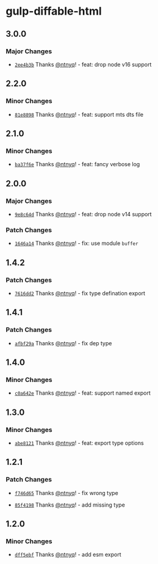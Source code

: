# gulp-diffable-html

## 3.0.0

### Major Changes

- [`2ee4b3b`](https://github.com/ntnyq/gulp-plugins/commit/2ee4b3b0fbaefc994efc1f4fe6ff44584874f9a9) Thanks [@ntnyq](https://github.com/ntnyq)! - feat: drop node v16 support

## 2.2.0

### Minor Changes

- [`81e8898`](https://github.com/ntnyq/gulp-plugins/commit/81e8898278eb55ab31dfbd1629daad4e14e08398) Thanks [@ntnyq](https://github.com/ntnyq)! - feat: support mts dts file

## 2.1.0

### Minor Changes

- [`ba37f6e`](https://github.com/ntnyq/gulp-plugins/commit/ba37f6eb5b4ccc7faf7709296d9601d18e96db04) Thanks [@ntnyq](https://github.com/ntnyq)! - feat: fancy verbose log

## 2.0.0

### Major Changes

- [`9e8c64d`](https://github.com/ntnyq/gulp-plugins/commit/9e8c64d226e638b7219ea9f47e449d16968547d5) Thanks [@ntnyq](https://github.com/ntnyq)! - feat: drop node v14 support

### Patch Changes

- [`1646a14`](https://github.com/ntnyq/gulp-plugins/commit/1646a14c3e1a46536cdcd77d993b0f4655c9cc37) Thanks [@ntnyq](https://github.com/ntnyq)! - fix: use module `buffer`

## 1.4.2

### Patch Changes

- [`7616dd2`](https://github.com/ntnyq/gulp-plugins/commit/7616dd232642329b05b81317a7bab241977bdf4f) Thanks [@ntnyq](https://github.com/ntnyq)! - fix type defination export

## 1.4.1

### Patch Changes

- [`afbf29a`](https://github.com/ntnyq/gulp-plugins/commit/afbf29ab394dc763f3c218de8b5fae276e47b6b2) Thanks [@ntnyq](https://github.com/ntnyq)! - fix dep type

## 1.4.0

### Minor Changes

- [`c0a642e`](https://github.com/ntnyq/gulp-plugins/commit/c0a642ec0e680e0b38e1d3bde7426c7c33b3b335) Thanks [@ntnyq](https://github.com/ntnyq)! - feat: support named export

## 1.3.0

### Minor Changes

- [`abe8121`](https://github.com/ntnyq/gulp-plugins/commit/abe812142f50e545ad51accc8133f53edf3f81f2) Thanks [@ntnyq](https://github.com/ntnyq)! - feat: export type options

## 1.2.1

### Patch Changes

- [`f746d65`](https://github.com/ntnyq/gulp-plugins/commit/f746d65bfe0a9a70bee590e23b07d6a0fb150fa5) Thanks [@ntnyq](https://github.com/ntnyq)! - fix wrong type

* [`85f4198`](https://github.com/ntnyq/gulp-plugins/commit/85f4198d07c03d7a5966ea1f1b93dfa0cf700ab1) Thanks [@ntnyq](https://github.com/ntnyq)! - add missing type

## 1.2.0

### Minor Changes

- [`dff5ebf`](https://github.com/ntnyq/gulp-plugins/commit/dff5ebf86d128fa4e418c4b9fe02c23d9370dee0) Thanks [@ntnyq](https://github.com/ntnyq)! - add esm export
